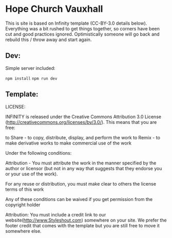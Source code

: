# Hope Church Vauxhall

This is site is based on Infinity template (CC-BY-3.0 details below). Everything was a bit rushed to get things together, so corners have been cut and good practices ignored. Optimistically someone will go back and rebuild this / throw away and start again.

## Dev:

Simple server included:

`npm install`
`npm run dev`

## Template:

LICENSE:

INFINITY is released under the Creative Commons Attribution 3.0 License
(http://creativecommons.org/licenses/by/3.0/). This means that you are free:

to Share - to copy, distribute, display, and perform the work
to Remix - to make derivative works
to make commercial use of the work

Under the following conditions:

Attribution - You must attribute the work in the manner specified by the
author or licensor (but not in any way that suggests that they endorse you
or your use of the work).

For any reuse or distribution, you must make clear to others the license
terms of this work

Any of these conditions can be waived if you get permission from the
copyright holder

Attribution:
You must include a credit link to our website(http://www.Styleshout.com) somewhere on
your site. We prefer the footer credit that comes with the template but you are still
free to move it somewhere else.
